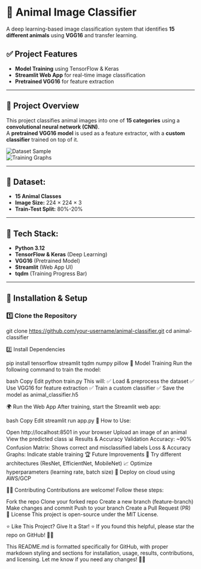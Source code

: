 # 🐾 Animal Image Classifier

A deep learning-based image classification system that identifies **15 different animals** using **VGG16** and transfer learning.  

## ✅ Project Features
- **Model Training** using TensorFlow & Keras  
- **Streamlit Web App** for real-time image classification  
- **Pretrained VGG16** for feature extraction  

---

## 📌 Project Overview
This project classifies animal images into one of **15 categories** using a **convolutional neural network (CNN)**.  
A **pretrained VGG16 model** is used as a feature extractor, with a **custom classifier** trained on top of it.  

![Dataset Sample](https://i.postimg.cc/c4xjxCQm/Screenshot-2025-03-19-at-4-51-05-PM.png)  
![Training Graphs](https://i.postimg.cc/Xvft8zdj/Screenshot-2025-03-19-at-4-52-39-PM.png)  

---

## 📌 Dataset:
- **15 Animal Classes**  
- **Image Size:** 224 × 224 × 3  
- **Train-Test Split:** 80%-20%  

---

## 📌 Tech Stack:
- **Python 3.12**  
- **TensorFlow & Keras** (Deep Learning)  
- **VGG16** (Pretrained Model)  
- **Streamlit** (Web App UI)  
- **tqdm** (Training Progress Bar)  

---

## 🚀 Installation & Setup

### 1️⃣ Clone the Repository

git clone https://github.com/your-username/animal-classifier.git
cd animal-classifier

2️⃣ Install Dependencies

pip install tensorflow streamlit tqdm numpy pillow
🎯 Model Training
Run the following command to train the model:

bash
Copy
Edit
python train.py
This will:
✅ Load & preprocess the dataset
✅ Use VGG16 for feature extraction
✅ Train a custom classifier
✅ Save the model as animal_classifier.h5

🌍 Run the Web App
After training, start the Streamlit web app:

bash
Copy
Edit
streamlit run app.py
📌 How to Use:

Open http://localhost:8501 in your browser
Upload an image of an animal
View the predicted class
📊 Results & Accuracy
Validation Accuracy: ~90%
Confusion Matrix: Shows correct and misclassified labels
Loss & Accuracy Graphs: Indicate stable training
🏆 Future Improvements
🚀 Try different architectures (ResNet, EfficientNet, MobileNet)
📈 Optimize hyperparameters (learning rate, batch size)
🎯 Deploy on cloud using AWS/GCP

👨‍💻 Contributing
Contributions are welcome! Follow these steps:

Fork the repo
Clone your forked repo
Create a new branch (feature-branch)
Make changes and commit
Push to your branch
Create a Pull Request (PR)
📜 License
This project is open-source under the MIT License.

⭐ Like This Project? Give It a Star! ⭐
If you found this helpful, please star the repo on GitHub! 🚀😊

This README.md is formatted specifically for GitHub, with proper markdown styling and sections for installation, usage, results, contributions, and licensing. Let me know if you need any changes! 🚀🔥







